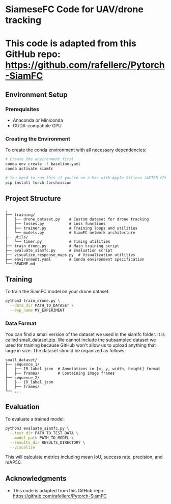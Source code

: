 # SiameseFC Code for UAV/drone tracking

# This code is adapted from this GitHub repo: https://github.com/rafellerc/Pytorch-SiamFC

## Environment Setup

### Prerequisites
- Anaconda or Miniconda
- CUDA-compatible GPU

### Creating the Environment
To create the conda environment with all necessary dependencies:

```bash
# Create the environment first
conda env create -f baseline.yaml
conda activate siamfc

# You need to run this if you're on a Mac with Apple Silicon (AFTER CREATING AND ACTIVATING ENV)
pip install torch torchvision
```

## Project Structure

```
.
├── training/
│   ├── drone_dataset.py    # Custom dataset for drone tracking
│   ├── losses.py           # Loss functions
│   ├── trainer.py          # Training loops and utilities
│   └── models.py           # SiamFC network architecture
├── utils/
│   └── timer.py            # Timing utilities
├── train_drone.py          # Main training script
├── evaluate_siamfc.py      # Evaluation script
├── visualize_response_maps.py  # Visualization utilities
├── environment.yaml        # Conda environment specification
└── README.md
```

## Training

To train the SiamFC model on your drone dataset:

```bash
python3 train_drone.py \
  --data_dir PATH_TO_DATASET \
  --exp_name MY_EXPERIMENT
```

### Data Format
You can find a small version of the dataset we used in the siamfc folder. It is called small_dataset.zip. We cannot include the subsampled dataset we used for training because GitHub won't allow us to upload anything that large in size.
The dataset should be organized as follows:
```
small_dataset/
├── sequence_1/
│   ├── IR_label.json  # Annotations in [x, y, width, height] format
│   ├── frames/        # Containing image frames
├── sequence_2/
│   ├── IR_label.json
│   ├── frames/
└── ...
```

## Evaluation

To evaluate a trained model:

```bash
python3 evaluate_siamfc.py \
  --test_dir PATH_TO_TEST_DATA \
  --model_path PATH_TO_MODEL \
  --results_dir RESULTS_DIRECTORY \
  --visualize
```

This will calculate metrics including mean IoU, success rate, precision, and mAP50.

## Acknowledgments

- This code is adapted from this GitHub repo: https://github.com/rafellerc/Pytorch-SiamFC
